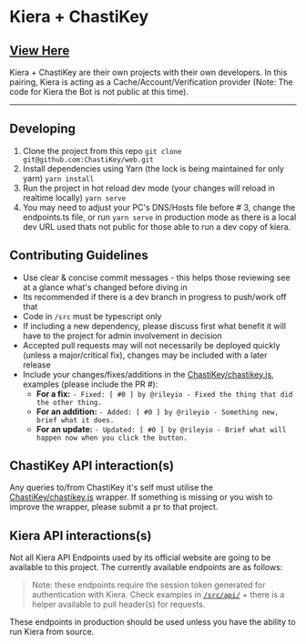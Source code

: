 # Kiera + ChastiKey

## [View Here](https://kiera.chastikey.com)

Kiera + ChastiKey are their own projects with their own developers. In this pairing, Kiera is acting as a
Cache/Account/Verification provider (Note: The code for Kiera the Bot is not public at this time).

---

## Developing

1. Clone the project from this repo `git clone git@github.com:ChastiKey/web.git`
2. Install dependencies using Yarn (the lock is being maintained for only yarn) `yarn install`
3. Run the project in hot reload dev mode (your changes will reload in realtime locally) `yarn serve`
4. You may need to adjust your PC's DNS/Hosts file before # 3, change the endpoints.ts file, or run `yarn serve` in production mode as
   there is a local dev URL used thats not public for those able to run a dev copy of kiera.

## Contributing Guidelines

- Use clear & concise commit messages - this helps those reviewing see at a glance what's changed before diving in
- Its recommended if there is a dev branch in progress to push/work off that
- Code in `/src` must be typescript only
- If including a new dependency, please discuss first what benefit it will have to the project for admin involvement in decision
- Accepted pull requests may will not necessarily be deployed quickly (unless a major/critical fix), changes may be included with a later release
- Include your changes/fixes/additions in the [ChastiKey/chastikey.js](https://github.com/ChastiKey/chastikey.js), examples (please include the PR #):
  - **For a fix:** `- Fixed: [ #0 ] by @rileyio - Fixed the thing that did the other thing.`
  - **For an addition:** `- Added: [ #0 ] by @rileyio - Something new, brief what it does.`
  - **For an update:** `- Updated: [ #0 ] by @rileyio - Brief what will happen now when you click the button.`

## ChastiKey API interaction(s)

Any queries to/from ChastiKey it's self must utilise the [ChastiKey/chastikey.js](https://github.com/ChastiKey/chastikey.js) wrapper.
If something is missing or you wish to improve the wrapper, please submit a pr to that project.

## Kiera API interactions(s)

Not all Kiera API Endpoints used by its official website are going to be available to this project. The currently available
endpoints are as follows:

> Note: these endpoints require the session token generated for authentication with Kiera. Check examples in
> [`/src/api/`](https://github.com/ChastiKey/chastikey.js/tree/master/src/api) + there is a helper available to pull header(s) for requests.

These endpoints in production should be used unless you have the ability to run Kiera from source.
